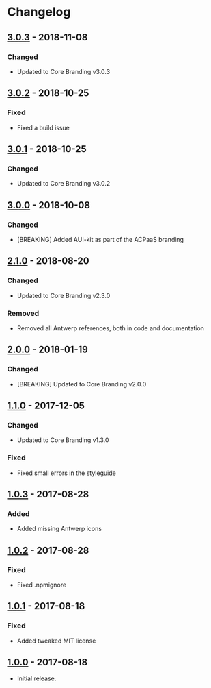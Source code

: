 # Changelog

## [3.0.3] - 2018-11-08
### Changed
- Updated to Core Branding v3.0.3


## [3.0.2] - 2018-10-25
### Fixed
- Fixed a build issue


## [3.0.1] - 2018-10-25
### Changed
- Updated to Core Branding v3.0.2


## [3.0.0] - 2018-10-08
### Changed
- [BREAKING] Added AUI-kit as part of the ACPaaS branding


## [2.1.0] - 2018-08-20
### Changed
- Updated to Core Branding v2.3.0

### Removed
- Removed all Antwerp references, both in code and documentation


## [2.0.0] - 2018-01-19
### Changed
- [BREAKING] Updated to Core Branding v2.0.0


## [1.1.0] - 2017-12-05
### Changed
- Updated to Core Branding v1.3.0

### Fixed
- Fixed small errors in the styleguide


## [1.0.3] - 2017-08-28
### Added
- Added missing Antwerp icons


## [1.0.2] - 2017-08-28
### Fixed
- Fixed .npmignore


## [1.0.1] - 2017-08-18
### Fixed
- Added tweaked MIT license


## [1.0.0] - 2017-08-18
- Initial release.


[3.0.3]: https://github.com/a-ui/acpaas_branding_scss/tree/v3.0.3
[3.0.2]: https://github.com/a-ui/acpaas_branding_scss/tree/v3.0.2
[3.0.1]: https://github.com/a-ui/acpaas_branding_scss/tree/v3.0.1
[3.0.0]: https://github.com/a-ui/acpaas_branding_scss/tree/v3.0.0
[2.1.0]: https://github.com/a-ui/acpaas_branding_scss/tree/v2.1.0
[2.0.0]: https://github.com/a-ui/acpaas_branding_scss/tree/v2.0.0
[1.1.0]: https://github.com/a-ui/acpaas_branding_scss/tree/v1.1.0
[1.0.3]: https://github.com/a-ui/acpaas_branding_scss/tree/v1.0.3
[1.0.2]: https://github.com/a-ui/acpaas_branding_scss/tree/v1.0.2
[1.0.1]: https://github.com/a-ui/acpaas_branding_scss/tree/v1.0.1
[1.0.0]: https://github.com/a-ui/acpaas_branding_scss/tree/v1.0.0
